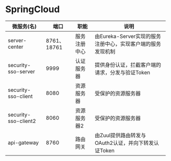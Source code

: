# SpringCloud

| 微服务(名)           | 端口        | 职能         | 说明                                                        |
| -------------------- | ----------- | ------------ | ----------------------------------------------------------- |
| server-center        | 8761、18761 | 服务注册中心 | 由Eureka-Server实现的服务注册中心，实现客户端的服务发现机制 |
| security-sso-server  | 9999        | 认证服务器   | 提供身份认证，拦截客户端的请求，分发与验证Token             |
| security-sso-client  | 8080        | 资源服务器   | 受保护的资源服务器                                                  |
| security-sso-client2 | 8060        | 资源服务器2  | 受保护的资源服务器                                                  |
| api-gateway          | 8760        | 路由网关     | 由Zuul提供路由转发与OAuth2认证，并向下转发认证Token         |

